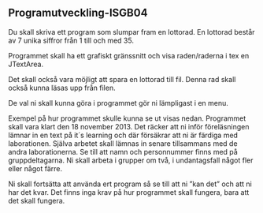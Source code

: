 ## Programutveckling-ISGB04
Du skall skriva ett program som slumpar fram en lottorad. En lottorad består av 7 unika siffror 
från 1 till och med 35. 
 
Programmet skall ha ett grafiskt gränssnitt och visa raden/raderna i tex en JTextArea. 
 
Det skall också vara möjligt att spara en lottorad till fil. Denna rad skall också kunna läsas 
upp från filen. 
 
De val ni skall kunna göra i programmet gör ni lämpligast i en menu. 
 
Exempel på hur programmet skulle kunna se ut visas nedan. Programmet skall vara klart den 
18 november 2013. Det räcker att ni inför föreläsningen lämnar in en text på it´s learning och 
där försäkrar att ni är färdiga med laborationen. Själva arbetet skall lämnas in senare 
tillsammans med de andra laborationerna. Se till att namn och personnummer finns med på 
gruppdeltagarna. Ni skall arbeta i grupper om två, i undantagsfall något fler eller något färre. 
 
Ni skall fortsätta att använda ert program så se till att ni ”kan det” och att ni har det kvar. Det 
finns inga krav på hur programmet skall fungera, bara att det skall fungera.

